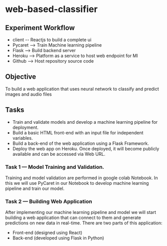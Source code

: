 # web-based-classifier

## Experiment Workflow
 - client -- Reactjs to build a complete ui
 - Pycaret --> Train Machine learning pipeline
 - Flask -->  Build backend server
 - Heroku --> Platform as a service to host web endpoint for Ml
 - Github --> Host repository source code

 ## Objective
 To build a web application that uses neural network to classify and predict images and audio files

 ## Tasks
 - Train and validate models and develop a machine learning pipeline for deployment.
 - Build a basic HTML front-end with an input file for independent variables.
 - Build a back-end of the web application using a Flask Framework. 
 - Deploy the web app on Heroku. Once deployed, it will become publicly available and can be accessed via Web URL.

 ### Task 1 — Model Training and Validation.

 Training and model validation are performed in google colab Notebook. In this we will use PyCaret in our Notebook to develop machine learning pipeline and train our model.

 ### Task 2 — Building Web Application

After implementing our machine learning pipeline and model we will start building a web application that can connect to them and generate predictions on new data in real-time. There are two parts of this application:

 - Front-end (designed using React)
 - Back-end (developed using Flask in Python)